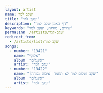```yaml
---
layout: artist
name: יעקב למר
title: "יעקב למר"
description: "דף האמן יעקב למר"
keywords: "שירים, מוזיקה, יעקב למר"
permalink: /artists/יעקב-למר
redirect_from:
  - /artists/list/יעקב למר
songs:
  - number: "13421"
    name: "אלוקיי"
    album: "סינגלים"
    artist: "יעקב למר"
  - number: "13422"
    name: "יעקב ושלום למר לא תחמד [איכות גבוהה]"
    album: "סינגלים"
    artist: "יעקב למר"
---
```

